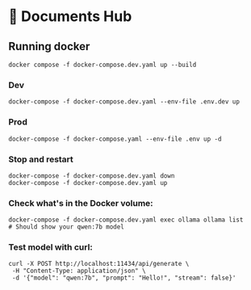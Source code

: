 # 📄 Documents Hub

## Running docker
    docker compose -f docker-compose.dev.yaml up --build

### Dev
    docker-compose -f docker-compose.dev.yaml --env-file .env.dev up

### Prod
    docker-compose -f docker-compose.yaml --env-file .env up -d

### Stop and restart
    docker-compose -f docker-compose.dev.yaml down
    docker-compose -f docker-compose.dev.yaml up

### Check what's in the Docker volume:
    docker-compose -f docker-compose.dev.yaml exec ollama ollama list
    # Should show your qwen:7b model

### Test model with curl:
    curl -X POST http://localhost:11434/api/generate \
     -H "Content-Type: application/json" \
     -d '{"model": "qwen:7b", "prompt": "Hello!", "stream": false}'
